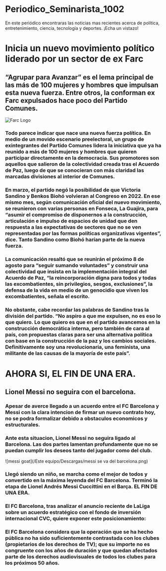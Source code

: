 # Periodico_Seminarista_1002
En este periódico encontraras las noticias mas recientes acerca de política, entretenimiento, ciencia, tecnología y deportes. ¡Echa un vistazo! 
# Inicia un nuevo movimiento político liderado por un sector de ex Farc
## “Agrupar para Avanzar” es el lema principal de las más de 100 mujeres y hombres que impulsan esta nueva fuerza. Entre otros, la conforman ex Farc expulsados hace poco del Partido Comunes.
![Farc Logo](/Descargas/farc.png)
### Todo parece indicar que nace una nueva fuerza política. En medio de un movido escenario preelectoral, un grupo de exintegrantes del Partido Comunes lidera la iniciativa que ya ha reunido a más de 100 mujeres y hombres que quieren participar directamente en la democracia. Sus promotores son aquellos que salieron de la colectividad creada tras el Acuerdo de Paz, luego de que se conocieran con más claridad las marcadas divisiones al interior de Comunes.
### En marzo, el partido negó la posibilidad de que Victoria Sandino y Benkos Biohó volvieran al Congreso en 2022. En ese mismo mes, según comunicación oficial del nuevo movimiento, se reunieron con varias personas en Fonseca, La Guajira, para “asumir el compromiso de disponernos a la construcción, articulación e impulso de espacios de unidad que den respuesta a las expectativas de sectores que no se ven representadas por las formas políticas organizativas vigentes”, dice. Tanto Sandino como Biohó harían parte de la nueva fuerza.
### La comunicación resaltó que se reunirán el próximo 8 de agosto para “seguir sumando voluntades” y construir una colectividad que insista en la implementación integral del Acuerdo de Paz, “la reincorporación digna para todos y todas las excombatientes, sin privilegios, sesgos, exclusiones”, la defensa de la vida en medio de un genocidio que viven los excombatientes, señala el escrito.
### No obstante, cabe recordar las palabras de Sandino tras la división del partido. “No aspiro a que me expulsen, no es eso lo que quiero. Lo que quiero es que en el partido avancemos en la construcción democrática interna, pero también de cara al país, con propuestas claras para ser una alternativa política con base en la construcción de la paz y los cambios sociales. Definitivamente soy una revolucionaria, una feminista, una militante de las causas de la mayoría de este país”.

# AHORA SI, EL FIN DE UNA ERA.
## Lionel Messi no seguira con el barcelona.
### Apesar de averce llegado a un acuerdo entre el FC Barcelona y Messi con la clara intencion de firmar un nuevo contrato hoy, no se podra formalizar debido a obstaculos economicos y estructurales.
### Ante esta situacion, Lionel Messi no seguira ligado al Barcelona. Las dos partes lamentan profundamente que no se puedan cumplir los deseos tanto del jugador como del club.
![messi goat](/Este equipo/Descargas/messi se va del barcelona.png)
### Llegó siendo un niño, se marcha como el mejor de todos y convertido en la máxima leyenda del FC Barcelona. Terminó la etapa de Lionel Andrés Messi Cuccittini en el Barça. EL FIN DE UNA ERA.
### El FC Barcelona, ​​tras analizar el anuncio reciente de LaLiga sobre un acuerdo estratégico con el fondo de inversión internacional CVC, quiere exponer este posicionamiento:
### El FC Barcelona considera que la operación que se ha hecho pública no ha sido suficientemente contrastada con los clubes (propietarios de los derechos de TV); que su importe no es congruente con los años de duración y que quedan afectados parte de los derechos audiovisuales de todos los clubes para los próximos 50 años.